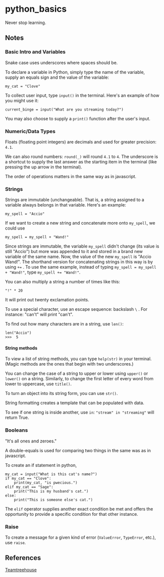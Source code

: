 # python_basics

Never stop learning.

## Notes

### Basic Intro and Variables

Snake case uses underscores where spaces should be.

To declare a variable in Python, simply type the name of the variable, supply an equals sign and the value of the variable:

`my_cat = "Clove"`


To collect user input, type `input()` in the terminal. Here's an example of how you might use it:

`current_binge = input("What are you streaming today?")`

You may also choose to supply a `print()` function after the user's input.


### Numeric/Data Types

Floats (floating point integers) are decimals and used for greater precision: `4.1`.

We can also round numbers: `round(_)` will round `4.1` to `4`. The underscore is a shortcut to supply the last answer as the starting item in the terminal (like pressing the up arrow in the terminal).

The order of operations matters in the same way as in javascript.

### Strings

Strings are immutable (unchangeable). That is, a string assigned to a variable always belongs in that variable. Here's an example:

`my_spell = "Accio"`

If we want to create a new string and concatenate more onto `my_spell`, we could use

`my_spell = my_spell + "Wand!"`

Since strings are immutable, the variable `my_spell` didn't change (its value is still "Accio") but more was appended to it and stored in a brand new variable of the same name. Now, the value of the new `my_spell` is "Accio Wand!". The shorthand version for concatenating strings in this way is by using `+=` . To use the same example, instead of typing `my_spell = my_spell + "Wand!"`, type `my_spell += "Wand!"`.

You can also multiply a string a number of times like this:

`"!" * 20`

It will print out twenty exclamation points.

To use a special character, use an escape sequence: backslash `\` . For instance: "can\'t" will print "can't".

To find out how many characters are in a string, use `len()`:

```
len("Accio")
>>>  5
```

#### String methods

To view a list of string methods, you can type `help(str)` in your terminal. (Magic methods are the ones that begin with two underscores.)

You can change the case of a string to upper or lower using `upper()` or `lower()` on a string. Similarly, to change the first letter of every word from lower to uppercase, use `title()`.

To turn an object into its string form, you can use `str()`.

String formatting creates a template that can be populated with data.

To see if one string is inside another, use `in`: `"stream" in "streaming"` will return True.


### Booleans

"It's all ones and zeroes."

A double-equals is used for comparing two things in the same was as in javascript.

To create an if statement in python,

```
my_cat = input("What is this cat's name?")
if my_cat == "Clove":
    print(my_cat, "is pwecious.")
elif my_cat == "Sage":
    print("This is my husband's cat.")
else:
    print("This is someone else's cat.")
```
The `elif` operator supplies another exact condition be met and offers the opportunity to provide a specific condition for that other instance.

### Raise

To create a message for a given kind of error (`ValueError`, `TypeError`, etc.), use `raise`.






## References
[Teamtreehouse](https://teamtreehouse.com)
